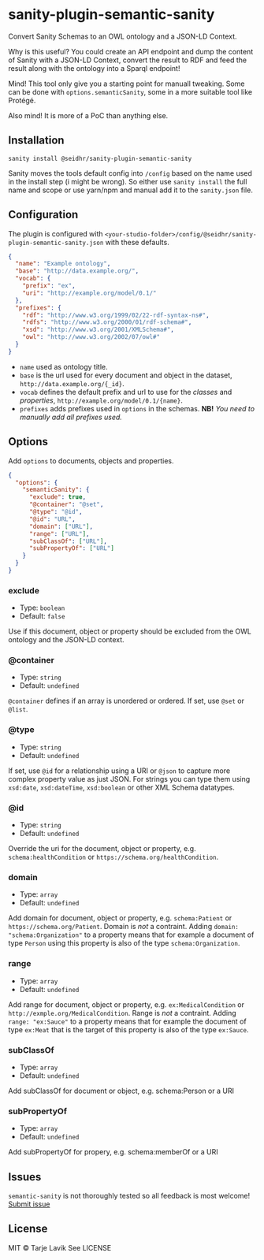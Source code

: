# sanity-plugin-semantic-sanity

Convert Sanity Schemas to an OWL ontology and a JSON-LD Context. 

Why is this useful? You could create an API endpoint and dump the content of Sanity with a JSON-LD Context, convert the result to RDF and feed the result along with the ontology into a Sparql endpoint!

Mind! This tool only give you a starting point for manuall tweaking. Some can be done with `options.semanticSanity`, some in a more suitable tool like Protégé.

Also mind! It is more of a PoC than anything else.

## Installation

```
sanity install @seidhr/sanity-plugin-semantic-sanity
```

Sanity moves the tools default config into `/config` based on the name used in the install step (i might be wrong). So either use `sanity install` the full name and scope or use yarn/npm and manual add it to the `sanity.json` file.

## Configuration

The plugin is configured with `<your-studio-folder>/config/@seidhr/sanity-plugin-semantic-sanity.json` with these defaults.

```json
{
  "name": "Example ontology",
  "base": "http://data.example.org/",
  "vocab": {
    "prefix": "ex",
    "uri": "http://example.org/model/0.1/"
  },
  "prefixes": {
    "rdf": "http://www.w3.org/1999/02/22-rdf-syntax-ns#",
    "rdfs": "http://www.w3.org/2000/01/rdf-schema#",
    "xsd": "http://www.w3.org/2001/XMLSchema#",
    "owl": "http://www.w3.org/2002/07/owl#"
  }
}
```

* `name` used as ontology title.
* `base` is the url used for every document and object in the dataset, `http://data.example.org/{_id}`.
* `vocab` defines the default prefix and url to use for the *classes* and *properties*, `http://example.org/model/0.1/{name}`.
* `prefixes` adds prefixes used in `options` in the schemas. **NB!** *You need to manually add all prefixes used.*

## Options

Add `options` to documents, objects and properties. 

```json
{
  "options": {
    "semanticSanity": {
      "exclude": true,
      "@container": "@set",
      "@type": "@id",
      "@id": "URL",
      "domain": ["URL"],
      "range": ["URL"],
      "subClassOf": ["URL"],
      "subPropertyOf": ["URL"]
    }
  }
}
```

### exclude

* Type: `boolean`
* Default: `false`

Use if this document, object or property should be excluded from the OWL ontology and the JSON-LD context.

### @container

* Type: `string`
* Default: `undefined`

`@container` defines if an array is unordered or ordered. If set, use `@set` or `@list`.

### @type

* Type: `string`
* Default: `undefined`

If set, use `@id` for a relationship using a URI or `@json` to capture more complex property value as just JSON. For strings you can type them using `xsd:date`, `xsd:dateTime`, `xsd:boolean` or other XML Schema datatypes.

### @id

* Type: `string`
* Default: `undefined`

Override the uri for the document, object or property, e.g. `schema:healthCondition` or `https://schema.org/healthCondition`.

### domain

* Type: `array`
* Default: `undefined`

Add domain for document, object or property, e.g. `schema:Patient` or `https://schema.org/Patient`. Domain is *not* a contraint. Adding `domain: "schema:Organization"` to a property means that for example a document of type `Person` using this property is also of the type `schema:Organization`.

### range

* Type: `array`
* Default: `undefined`

Add range for document, object or property, e.g. `ex:MedicalCondition` or `http://exmple.org/MedicalCondition`. Range is *not* a contraint. Adding `range: "ex:Sauce"` to a property means that for example the document of type `ex:Meat` that is the target of this property is also of the type `ex:Sauce`.

### subClassOf

* Type: `array`
* Default: `undefined`

Add subClassOf for document or object, e.g. schema:Person or a URI

### subPropertyOf

* Type: `array`
* Default: `undefined`

Add subPropertyOf for propery, e.g. schema:memberOf or a URI

## Issues

`semantic-sanity` is not thoroughly tested so all feedback is most welcome! [Submit issue](https://github.com/seidhr/muna/issues)

## License

MIT © Tarje Lavik
See LICENSE
